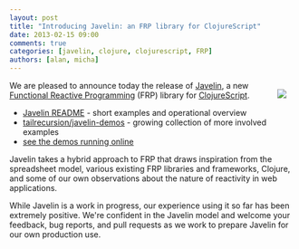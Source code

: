 ```yaml
---
layout: post
title: "Introducing Javelin: an FRP library for ClojureScript"
date: 2013-02-15 09:00
comments: true
categories: [javelin, clojure, clojurescript, FRP]
authors: [alan, micha]
---
```


<img style="padding:15px;" align="right" src="https://dl.dropbox.com/u/12379861/javelin.png">

We are pleased to announce today the release of
[Javelin](https://github.com/tailrecursion/javelin), a new
[Functional Reactive Programming](http://en.wikipedia.org/wiki/Functional_reactive_programming)
(FRP) library for
[ClojureScript](https://github.com/clojure/clojurescript).

* [Javelin README](https://github.com/tailrecursion/javelin/blob/master/README.md) - short examples and operational overview
* [tailrecursion/javelin-demos](https://github.com/tailrecursion/javelin-demos) - growing collection of more involved examples
* [see the demos running online](http://tailrecursion.com/~alan/javelin-demos/)

Javelin takes a hybrid approach to FRP that draws inspiration from the
spreadsheet model, various existing FRP libraries and frameworks,
Clojure, and some of our own observations about the nature of
reactivity in web applications.

While Javelin is a work in progress, our experience using it so far
has been extremely positive.  We're confident in the Javelin model and
welcome your feedback, bug reports, and pull requests as we work to
prepare Javelin for our own production use.
